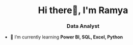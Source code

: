 <h1 align="center">Hi there👋, I'm Ramya</h1>
<h3 align="center">Data Analyst</h3>

- 🌱 I’m currently learning **Power BI, SQL, Excel, Python**



<!---
RamyaRamaiah/RamyaRamaiah is a ✨ special ✨ repository because its `README.md` (this file) appears on your GitHub profile.
You can click the Preview link to take a look at your changes.
--->
